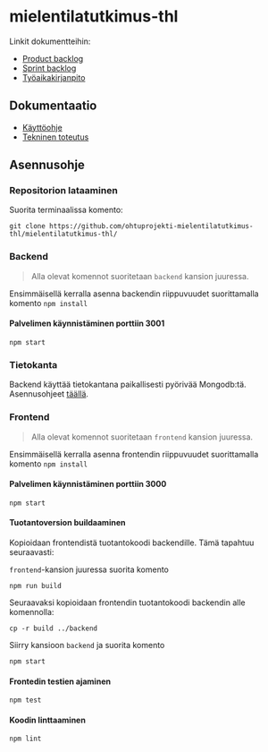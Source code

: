 # mielentilatutkimus-thl

Linkit dokumentteihin:

* [Product backlog](https://docs.google.com/spreadsheets/d/1g_P3_va9YlYGpdnrq8FU41d5oZMHb35h9sNbHyAd-OI/edit#gid=512054485)
* [Sprint backlog](https://docs.google.com/spreadsheets/d/1kkBy4tXDKeBQ4vNx6RjYenB6CSsVMmcFq5vtddrigGc/edit#gid=2080422479)
* [Työaikakirjanpito](https://docs.google.com/spreadsheets/d/1p0x6vLt4iKnx1ox4t_BIjJfagC9palWiz4syX8-ceUE/edit#gid=0)

## Dokumentaatio

* [Käyttöohje](https://github.com/ohtuprojekti-mielentilatutkimus-thl/mielentilatutkimus-thl/tree/main/dokumentaatio/kayttoohje.md)
* [Tekninen toteutus](https://github.com/ohtuprojekti-mielentilatutkimus-thl/mielentilatutkimus-thl/tree/main/dokumentaatio/kayttoohje.md)

## Asennusohje

### Repositorion lataaminen

Suorita terminaalissa komento:
```
git clone https://github.com/ohtuprojekti-mielentilatutkimus-thl/mielentilatutkimus-thl/
```

### Backend

> Alla olevat komennot suoritetaan `backend` kansion juuressa.

Ensimmäisellä kerralla asenna backendin riippuvuudet suorittamalla komento `npm install`

#### Palvelimen käynnistäminen porttiin 3001
```
npm start
```
### Tietokanta

Backend käyttää tietokantana paikallisesti pyörivää Mongodb:tä. Asennusohjeet [täällä](https://docs.mongodb.com/manual/administration/install-community/).

### Frontend

> Alla olevat komennot suoritetaan `frontend` kansion juuressa.

Ensimmäisellä kerralla asenna frontendin riippuvuudet suorittamalla komento `npm install`

#### Palvelimen käynnistäminen porttiin 3000
```
npm start
```

#### Tuotantoversion buildaaminen

Kopioidaan frontendistä tuotantokoodi backendille. Tämä tapahtuu seuraavasti:

`frontend`-kansion juuressa suorita komento
```
npm run build
```
Seuraavaksi kopioidaan frontendin tuotantokoodi backendin alle komennolla:

```
cp -r build ../backend
```

Siirry kansioon `backend` ja suorita komento

```
npm start
```


#### Frontedin testien ajaminen
```
npm test
```

#### Koodin linttaaminen
```
npm lint
```
